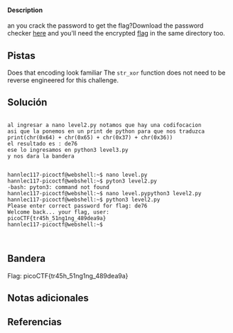 #### Description

an you crack the password to get the flag?Download the password checker [here](https://artifacts.picoctf.net/c/13/level2.py) and you'll need the encrypted [flag](https://artifacts.picoctf.net/c/13/level2.flag.txt.enc) in the same directory too.


## Pistas
Does that encoding look familiar
The `str_xor` function does not need to be reverse engineered for this challenge.



## Solución

``` 

al ingresar a nano level2.py notamos que hay una codifocacion
asi que la ponemos en un print de python para que nos traduzca
print(chr(0x64) + chr(0x65) + chr(0x37) + chr(0x36))
el resultado es : de76
ese lo ingresamos en python3 level3.py
y nos dara la bandera


hannlec117-picoctf@webshell:~$ nano level.py
hannlec117-picoctf@webshell:~$ pyton3 level2.py
-bash: pyton3: command not found
hannlec117-picoctf@webshell:~$ nano level.pypython3 level2.py
hannlec117-picoctf@webshell:~$ python3 level2.py
Please enter correct password for flag: de76
Welcome back... your flag, user:
picoCTF{tr45h_51ng1ng_489dea9a}
hannlec117-picoctf@webshell:~$ 



```

## Bandera
Flag: picoCTF{tr45h_51ng1ng_489dea9a}



## Notas adicionales


## Referencias

